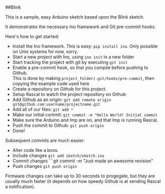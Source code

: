 ##Blink

This is a sample, easy Arduino sketch based upon the Blink sketch.

It demonstrates the necessary Ino framework and Git pre-commit hooks.

Here's how to get started:
+ Install the Ino framework. This is easy: ```pip install ino```. Only possible on Unix systems for now, sorry.
+ Start a new project with Ino, using ```ino init``` in a new folder
+ Start tracking the project with git by executing ```git init```
+ Enable a pre-commit hook, so that you compile before pushing to Github.  
This is done by making ```project_folder/.git/hooks/pre-commit```, then copying the example code used here
+ Create a repository on Github for this project.
+ Setup Rascal to watch the project repository on Github
+ Add Github as an origin: ```git add remote origin git@github.com:username/projectname.git```
+ Add all of our files: ```git add *```
+ Make our initial commit: ```git commit -m "Hello World! Initial commit```
+ Make sure the Arduino and Imp are on, and that Imp is running Rascal.
+ Push the commit to Github: ```git push origin```
+ Done!

Subsequent commits are much easier:
+ Alter code like a boss.
+ Include changes ```git add sketch/sketch.ino```
+ Commit changes ```git commit -m "Just made an awesome revision"
+ Push changes ```git push origin```

Firmware changes can take up to 30 seconds to progegate, but they are usually much faster (it depends on how speedy Github is at sending Rascal a notification).
